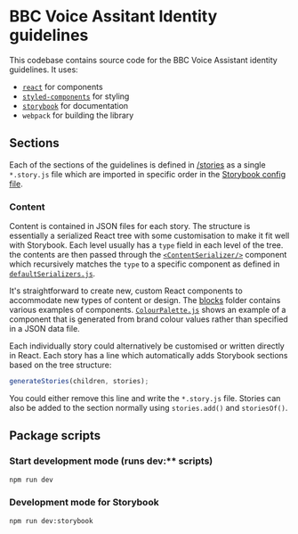 # BBC Voice Assitant Identity guidelines

This codebase contains source code for the BBC Voice Assistant identity guidelines. It uses:

- [`react`](https://github.com/facebook/react) for components
- [`styled-components`](https://github.com/styled-components/styled-components) for styling
- [`storybook`](https://storybook.js.org/) for documentation
- `webpack` for building the library

## Sections

Each of the sections of the guidelines is defined in [/stories](./stories) as a single `*.story.js` file which are imported in specific order in the [Storybook config file](./.storybook/config.js).

### Content

Content is contained in JSON files for each story. The structure is essentially a serialized React tree with some customisation to make it fit well with Storybook. Each level usually has a `type` field in each level of the tree. the contents are then passed through the [`<ContentSerializer/>`](./.storybook/components/ContentSerializer.js) component which recursively matches the `type` to a specific component as defined in [`defaultSerializers.js`](./.storybook/components/defaultSerializers.js).

It's straightforward to create new, custom React components to accommodate new types of content or design. The [blocks](./.storybook/components/blocks/) folder contains various examples of components. [`ColourPalette.js`](./.storybook/components/blocks/ColourPalette.js) shows an example of a component that is generated from brand colour values rather than specified in a JSON data file.

Each individually story could alternatively be customised or written directly in React. Each story has a line which automatically adds Storybook sections based on the tree structure:

```js
generateStories(children, stories);
```

You could either remove this line and write the `*.story.js` file. Stories can also be added to the section normally using `stories.add()` and `storiesOf()`.

## Package scripts

### Start development mode (runs dev:\*\* scripts)

```bash
npm run dev
```

### Development mode for Storybook

```bash
npm run dev:storybook
```
